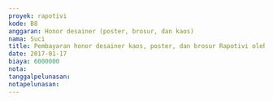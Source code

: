```yaml
---
proyek: rapotivi
kode: B8
anggaran: Honor desainer (poster, brosur, dan kaos)
nama: Suci
title: Pembayaran honor desainer kaos, poster, dan brosur Rapotivi oleh Abby Faraz
date: 2017-01-17
biaya: 6000000
nota:
tanggalpelunasan:
notapelunasan:
---
```

